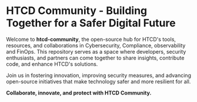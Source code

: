 # HTCD Community - Building Together for a Safer Digital Future

Welcome to **htcd-community**, the open-source hub for HTCD's tools, resources, and collaborations in Cybersecurity, Compliance, observability and FinOps. This repository serves as a space where developers, security enthusiasts, and partners can come together to share insights, contribute code, and enhance HTCD's solutions.

Join us in fostering innovation, improving security measures, and advancing open-source initiatives that make technology safer and more resilient for all.

**Collaborate, innovate, and protect with HTCD Community.**
